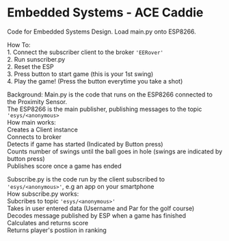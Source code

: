 # Embedded Systems - ACE Caddie
Code for Embedded Systems Design. Load main.py onto ESP8266.  

How To:  
    1. Connect the subscriber client to the broker `'EERover'`  
    2. Run sunscriber.py  
    2. Reset the ESP  
    3. Press button to start game (this is your 1st swing)  
    4. Play the game! (Press the button everytime you take a shot)  
  
Background:
  Main.py is the code that runs on the ESP8266 connected to the Proximity Sensor.   
  The ESP8266 is the main publisher, publishing messages to the topic `'esys/<anonymous>`  
    How main works:  
    Creates a Client instance  
    Connects to broker  
    Detects if game has started (Indicated by Button press)  
    Counts number of swings until the ball goes in hole (swings are indicated by button press)  
    Publishes score once a game has ended 
  
Subscribe.py is the code run by the client subscribed to `'esys/<anonymous>'`, e.g an app on your smartphone  
    How subscribe.py works:   
    Subcribes to topic `'esys/<anonymous>'`  
    Takes in user entered data (Username and Par for the golf course)  
    Decodes message published by ESP when a game has finished  
    Calculates and returns score  
    Returns player's postiion in ranking  
  
  
    
